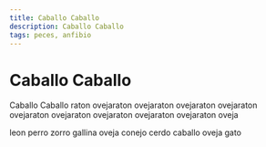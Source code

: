 ```yaml
---
title: Caballo Caballo
description: Caballo Caballo
tags: peces, anfibio
---
```


# Caballo Caballo

Caballo Caballo raton ovejaraton ovejaraton ovejaraton ovejaraton ovejaraton ovejaraton ovejaraton ovejaraton ovejaraton oveja

leon perro zorro gallina oveja conejo cerdo caballo oveja gato